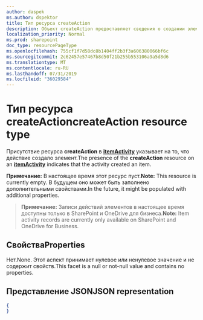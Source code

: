 ```yaml
---
author: daspek
ms.author: dspektor
title: Тип ресурса createAction
description: Объект createAction предоставляет сведения о создании элемента.
localization_priority: Normal
ms.prod: sharepoint
doc_type: resourcePageType
ms.openlocfilehash: 755cf1f7d58dc8b1404ff2b3f3a606380066bf6c
ms.sourcegitcommit: 2c62457e57467b8d50f21b255b553106a9a5d8d6
ms.translationtype: MT
ms.contentlocale: ru-RU
ms.lasthandoff: 07/31/2019
ms.locfileid: "36029584"
---
```

# <a name="createaction-resource-type"></a><span data-ttu-id="cdf4d-103">Тип ресурса createAction</span><span class="sxs-lookup"><span data-stu-id="cdf4d-103">createAction resource type</span></span>

<span data-ttu-id="cdf4d-104">Присутствие ресурса **createAction** в [**itemActivity**][activity] указывает на то, что действие создало элемент.</span><span class="sxs-lookup"><span data-stu-id="cdf4d-104">The presence of the **createAction** resource on an [**itemActivity**][activity] indicates that the activity created an item.</span></span>

<span data-ttu-id="cdf4d-105">**Примечание:** В настоящее время этот ресурс пуст.</span><span class="sxs-lookup"><span data-stu-id="cdf4d-105">**Note:** This resource is currently empty.</span></span> <span data-ttu-id="cdf4d-106">В будущем оно может быть заполнено дополнительными свойствами.</span><span class="sxs-lookup"><span data-stu-id="cdf4d-106">In the future, it might be populated with additional properties.</span></span>

><span data-ttu-id="cdf4d-107">**Примечание:** Записи действий элементов в настоящее время доступны только в SharePoint и OneDrive для бизнеса.</span><span class="sxs-lookup"><span data-stu-id="cdf4d-107">**Note:** Item activity records are currently only available on SharePoint and OneDrive for Business.</span></span>

[activity]: itemactivity.md

## <a name="properties"></a><span data-ttu-id="cdf4d-108">Свойства</span><span class="sxs-lookup"><span data-stu-id="cdf4d-108">Properties</span></span>

<span data-ttu-id="cdf4d-109">Нет.</span><span class="sxs-lookup"><span data-stu-id="cdf4d-109">None.</span></span> <span data-ttu-id="cdf4d-110">Этот аспект принимает нулевое или ненулевое значение и не содержит свойств.</span><span class="sxs-lookup"><span data-stu-id="cdf4d-110">This facet is a null or not-null value and contains no properties.</span></span>

## <a name="json-representation"></a><span data-ttu-id="cdf4d-111">Представление JSON</span><span class="sxs-lookup"><span data-stu-id="cdf4d-111">JSON representation</span></span>

<!-- {
  "blockType": "resource",
  "optionalProperties": [ ],
  "@type": "microsoft.graph.createAction"
}-->

```json
{
}
```
<!--
{
  "type": "#page.annotation",
  "description": "The createAction object provides information about the creation of an item.",
  "keywords": "activities,activity,action,create,creation",
  "section": "documentation",
  "tocPath": "Resources/createAction",
  "suppressions": []
}
-->
